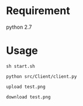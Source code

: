 # Requirement

python 2.7

# Usage

`sh start.sh`

`python src/Client/client.py`

`upload test.png`

`download test.png`